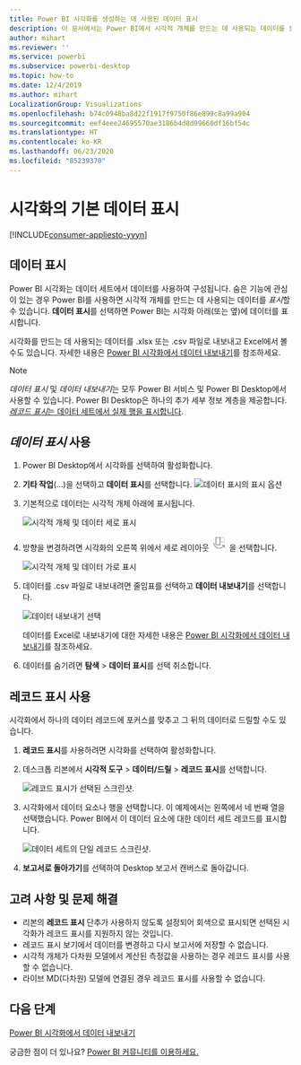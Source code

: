 ```yaml
---
title: Power BI 시각화를 생성하는 데 사용된 데이터 표시
description: 이 문서에서는 Power BI에서 시각적 개체를 만드는 데 사용되는 데이터를 보는 방법 및 해당 데이터를 .csv 파일로 내보내는 방법을 설명합니다.
author: mihart
ms.reviewer: ''
ms.service: powerbi
ms.subservice: powerbi-desktop
ms.topic: how-to
ms.date: 12/4/2019
ms.author: mihart
LocalizationGroup: Visualizations
ms.openlocfilehash: b74c0948ba8d22f1917f9750f86e899c8a99a904
ms.sourcegitcommit: eef4eee24695570ae3186b4d8d99660df16bf54c
ms.translationtype: HT
ms.contentlocale: ko-KR
ms.lasthandoff: 06/23/2020
ms.locfileid: "85239370"
---
```

# <a name="display-a-visualizations-underlying-data"></a>시각화의 기본 데이터 표시

[!INCLUDE[consumer-appliesto-yyyn](../includes/consumer-appliesto-nyyn.md)]    

## <a name="show-data"></a>데이터 표시
Power BI 시각화는 데이터 세트에서 데이터를 사용하여 구성됩니다. 숨은 기능에 관심이 있는 경우 Power BI를 사용하면 시각적 개체를 만드는 데 사용되는 데이터를 *표시*할 수 있습니다. **데이터 표시**를 선택하면 Power BI는 시각화 아래(또는 옆)에 데이터를 표시합니다.

시각화를 만드는 데 사용되는 데이터를 .xlsx 또는 .csv 파일로 내보내고 Excel에서 볼 수도 있습니다. 자세한 내용은 [Power BI 시각화에서 데이터 내보내기](power-bi-visualization-export-data.md)를 참조하세요.

> [!NOTE]
> *데이터 표시* 및 *데이터 내보내기*는 모두 Power BI 서비스 및 Power BI Desktop에서 사용할 수 있습니다. Power BI Desktop은 하나의 추가 세부 정보 계층을 제공합니다. [*레코드 표시*는 데이터 세트에서 실제 행을 표시합니다](../create-reports/desktop-see-data-see-records.md).
> 
> 

## <a name="using-show-data"></a>*데이터 표시* 사용 
1. Power BI Desktop에서 시각화를 선택하여 활성화합니다.

2. **기타 작업**(...)을 선택하고 **데이터 표시**를 선택합니다. 
    ![데이터 표시의 표시 옵션](media/service-reports-show-data/power-bi-more-action.png)


3. 기본적으로 데이터는 시각적 개체 아래에 표시됩니다.
   
   ![시각적 개체 및 데이터 세로 표시](media/service-reports-show-data/power-bi-show-data-below.png)

4. 방향을 변경하려면 시각화의 오른쪽 위에서 세로 레이아웃 ![세로 레이아웃으로 변경하는 데 사용되는 아이콘의 작은 스크린샷](media/service-reports-show-data/power-bi-vertical-icon-new.png) 을 선택합니다.
   
   ![시각적 개체 및 데이터 가로 표시](media/service-reports-show-data/power-bi-show-data-side.png)
5. 데이터를 .csv 파일로 내보내려면 줄임표를 선택하고 **데이터 내보내기**를 선택합니다.
   
    ![데이터 내보내기 선택](media/service-reports-show-data/power-bi-export-data-new.png)
   
    데이터를 Excel로 내보내기에 대한 자세한 내용은 [Power BI 시각화에서 데이터 내보내기](power-bi-visualization-export-data.md)를 참조하세요.
6. 데이터를 숨기려면 **탐색** > **데이터 표시**를 선택 취소합니다.

## <a name="using-show-records"></a>레코드 표시 사용
시각화에서 하나의 데이터 레코드에 포커스를 맞추고 그 뒤의 데이터로 드릴할 수도 있습니다. 

1. **레코드 표시**를 사용하려면 시각화를 선택하여 활성화합니다. 

2. 데스크톱 리본에서 **시각적 도구** > **데이터/드릴** > **레코드 표시**를 선택합니다. 

    ![레코드 표시가 선택된 스크린샷.](media/service-reports-show-data/power-bi-see-record.png)

3. 시각화에서 데이터 요소나 행을 선택합니다. 이 예제에서는 왼쪽에서 네 번째 열을 선택했습니다. Power BI에서 이 데이터 요소에 대한 데이터 세트 레코드를 표시합니다.

    ![데이터 세트의 단일 레코드 스크린샷.](media/service-reports-show-data/power-bi-row.png)

4. **보고서로 돌아가기**를 선택하여 Desktop 보고서 캔버스로 돌아갑니다. 

## <a name="considerations-and-troubleshooting"></a>고려 사항 및 문제 해결

- 리본의 **레코드 표시** 단추가 사용하지 않도록 설정되어 회색으로 표시되면 선택된 시각화가 레코드 표시를 지원하지 않는 것입니다.
- 레코드 표시 보기에서 데이터를 변경하고 다시 보고서에 저장할 수 없습니다.
- 시각적 개체가 다차원 모델에서 계산된 측정값을 사용하는 경우 레코드 표시를 사용할 수 없습니다.
- 라이브 MD(다차원) 모델에 연결된 경우 레코드 표시를 사용할 수 없습니다.  

## <a name="next-steps"></a>다음 단계
[Power BI 시각화에서 데이터 내보내기](power-bi-visualization-export-data.md)    

궁금한 점이 더 있나요? [Power BI 커뮤니티를 이용하세요.](https://community.powerbi.com/)


